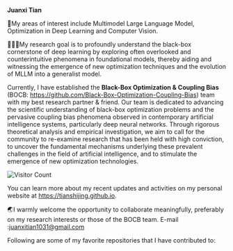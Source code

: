 **Juanxi Tian**

🧐My areas of interest include Multimodel Large Language Model, Optimization in Deep Learning and Computer Vision.

🧑🏻‍💻My research goal is to profoundly understand the black-box cornerstone of deep learning by exploring often overlooked and counterintuitive phenomena in foundational models, thereby aiding and witnessing the emergence of new optimization techniques and the evolution of MLLM into a generalist model. 

Currently, I have established the **Black-Box Optimization & Coupling Bias** (BOCB: https://github.com/Black-Box-Optimization-Coupling-Bias) team with my best research partner & friend. Our team is dedicated to advancing the scientific understanding of black-box optimization problems and the pervasive coupling bias phenomena observed in contemporary artificial intelligence systems, particularly deep neural networks. Through rigorous theoretical analysis and empirical investigation, we aim to call for the community to re-examine research that has been held with high conviction, to uncover the fundamental mechanisms underlying these prevalent challenges in the field of artificial intelligence, and to stimulate the emergence of new optimization technologies.

![Visitor Count](https://profile-counter.glitch.me/tianshijing/count.svg)

You can learn more about my recent updates and activities on my personal website at https://tianshijing.github.io.

🌏I warmly welcome the opportunity to collaborate meaningfully, preferably on my research interests or those of the BOCB team. E-mail :juanxitian1031@gmail.com

Following are some of my favorite repositories that I have contributed to:


